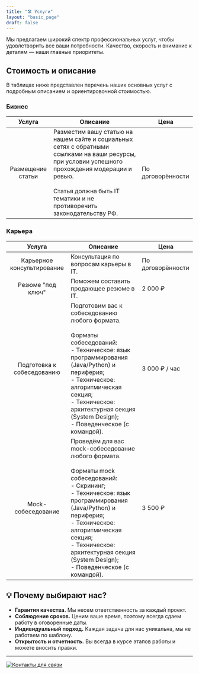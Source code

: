 ```yaml
---
title: "🛠 Услуги"
layout: "basic_page"
draft: false
---
```


Мы предлагаем широкий спектр профессиональных услуг, чтобы удовлетворить все ваши потребности. Качество, скорость и внимание к деталям — наши главные приоритеты.

## Стоимость и описание

В таблицах ниже представлен перечень наших основных услуг с подробным описанием и ориентировочной стоимостью.

### Бизнес

|      Услуга       | Описание                                                                                                                                                                                                                         | Цена              |
|:-----------------:|----------------------------------------------------------------------------------------------------------------------------------------------------------------------------------------------------------------------------------|-------------------|
| Размещение статьи | Разместим вашу статью на нашем сайте и социальных сетях с обратными ссылками на ваши ресурсы, при условии успешного прохождения модерации и ревью.<br><br>Статья должна быть IT тематики и не противоречить законодательству РФ. | По договорённости |

### Карьера

|           Услуга           | Описание                                                                                                                                                                                                                                                                                                    | Цена              |
|:--------------------------:|-------------------------------------------------------------------------------------------------------------------------------------------------------------------------------------------------------------------------------------------------------------------------------------------------------------|-------------------|
| Карьерное консультирование | Консультация по вопросам карьеры в IT.                                                                                                                                                                                                                                                                      | По договорённости |
|     Резюме "под ключ"      | Поможем составить продающее резюме в IT.                                                                                                                                                                                                                                                                    | 2 000 ₽           |
| Подготовка к собеседованию | Подготовим вас к собеседованию любого формата.<br><br>Форматы собеседований:<br>- Техническое: язык программирования (Java/Python) и периферия;<br>- Техническое: алгоритмическая секция;<br>- Техническое: архитектурная секция (System Design);<br>- Поведенческое (с командой).                          | 3 000 ₽ / час     |
|     Mock-собеседование     | Проведём для вас mock-собеседование любого формата.<br><br>Форматы mock собеседований:<br>- Скрининг;<br>- Техническое: язык программирования (Java/Python) и периферия;<br>- Техническое: алгоритмическая секция;<br>- Техническое: архитектурная секция (System Design);<br>- Поведенческое (с командой). | 3 500 ₽           |

## 💡 Почему выбирают нас?

*   **Гарантия качества.** Мы несем ответственность за каждый проект.
*   **Соблюдение сроков.** Ценим ваше время, поэтому всегда сдаем работу в оговоренные даты.
*   **Индивидуальный подход.** Каждая задача для нас уникальна, мы не работаем по шаблону.
*   **Открытость и отчетность.** Вы всегда в курсе этапов работы и можете вносить правки.

---

[![Контакты для связи](https://img.shields.io/badge/%D0%9A%D0%BE%D0%BD%D1%82%D0%B0%D0%BA%D1%82%D1%8B%20%D0%B4%D0%BB%D1%8F%20%D1%81%D0%B2%D1%8F%D0%B7%D0%B8-orange?style=for-the-badge)](/contacts/)
